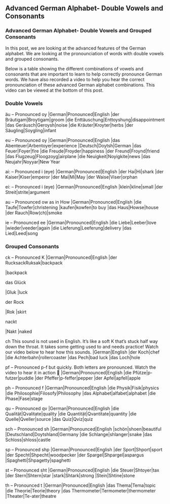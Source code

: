 ## Advanced German Alphabet- Double Vowels and Consonants

### Advanced German Alphabet- Double Vowels and Grouped Consonants

In this post, we are looking at the advanced features of the German alphabet. We are looking at the pronounciation of words with double vowels and grouped consonants.

Below is a table showing the different combinations of vowels and consonants that are important to learn to help correctly pronounce German words. We have also recorded a video to help you hear the correct pronounciation of these advanced German alphabet combinations. This video can be viewed at the bottom of this post.

### Double Vowels

äu – Pronounced oy
|German|Pronounced|English
|der Bräutigam|Broytigam|groom
|die Enttäuschung|Enttoyshung|disappointment
|das Geräusch|Geroysh|noise
|die Kräuter|Kroyter|herbs
|der Säugling|Soygling|infant

eu – Pronounced oy
|German|Pronounced|English
|das Abenteuer|Arbentoyer|experience
|Deutsch|Doytsh|German
|das Feuer|Foyer|fire
|die Freude|Froyder|happiness
|der Freund|Froynd|friend
|das Flugzeug|Floogzoyg|airplane
|die Neuigkeit|Noyigkite|news
|das Neujahr|Noyyar|New Year


ai: – Pronounced i (eye)
|German|Pronounced|English
|der Hai|Hi|shark
|der Kaiser|Kiser|emperor
|der Mai|Mi|May
|der Waise|Viser|orphan

ei: – Pronounced i (eye)
|German|Pronounced|English
|klein|kline|small
|der Streit|strite|argument

au – Pronounced ow as in How
|German|Pronounced|English
|die Taufe|Towfer|christening
|kaufen|kowfen|to buy
|das Haus|Howse|house
|der Rauch|Row(ch)|smoke

ie – Pronounced ee
|German|Pronounced|English
|die Liebe|Leeber|love
|wieder|veeder|again
|die Lieferung|Leeferung|delivery
|das Lied|Leed|song

### Grouped Consonants

ck – Pronounced K
|German|Pronounced|English
|der RucksackRuksak|backpack


|backpack


das Glück

|Gluk
|luck


der Rock

|Rok
|skirt


nackt

|Nakt
|naked

ch This sound is not used in English. It’s like a soft K that’s stuck half way down the throat. It takes some getting used to and needs practice! Watch our video below to hear how this sounds.
|German|English
|der Koch|chef
|die Achterbahn|rollercoaster
|das Pech|bad luck
|das Loch|hole

pf – Pronounced p-f but quickly. Both letters are pronounced. Watch the video to hear it in action 🙂
|German|Pronounced|English
|die Pfütze|p-futzer|puddle
|der Pfeffer|p-feffer|pepper
|der Apfel|apfell|apple

ph – Pronounced f
|German|Pronounced|English
|die Physik|Fisik|physics
|die Philosophie|Filosofy|Philosophy
|das Alphabet|alfabet|alphabet
|die Phase|Fase|stage

qu – Pronounced qv
|German|Pronounced|English
|die Qualität|Qvalitate|quality
|die Quantität|Qvantitate|quantity
|die Quelle|Qveller|source
|das Quiz|Qviz|quiz

sch – Pronounced sh
|German|Pronounced|English
|schön|shoen|beautiful
|Deutschland|Doytshland|Germany
|die Schlange|shlanger|snake
|das Schloss|shloss|castle

sp – Pronounced shp
|German|Pronounced|English
|der Sport|Shport|sport
|der Specht|Shpecht|woodpecker
|der Spargel|Shpargel|aspargus
|Spaghetti|Shpagetty|spaghetti

st – Pronounced sht
|German|Pronounced|English
|die Steuer|Shtoyer|tax
|der Stern|Shtern|star
|stark|Shtark|strong
|Stein|Shtine|stone

th – Pronounced t
|German|Pronounced|English
|das Thema|Tema|topic
|die Theorie|Teorie|theory
|das Thermometer|Termometer|thermometer
|Theater|Te-ater|theatre



